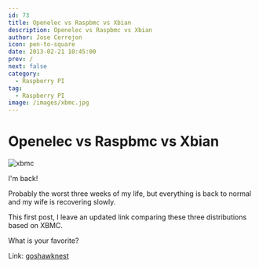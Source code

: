 ```yaml
---
id: 73
title: Openelec vs Raspbmc vs Xbian
description: Openelec vs Raspbmc vs Xbian
author: Jose Cerrejon
icon: pen-to-square
date: 2013-02-21 10:45:00
prev: /
next: false
category:
  - Raspberry PI
tag:
  - Raspberry PI
image: /images/xbmc.jpg
---
```


# Openelec vs Raspbmc vs Xbian

![xbmc](/images/xbmc.jpg)

I'm back!

Probably the worst three weeks of my life, but everything is back to normal and my wife is recovering slowly.

This first post, I leave an updated link comparing these three distributions based on XBMC.

What is your favorite?

Link: [goshawknest](http://goshawknest.wordpress.com/2013/02/19/openelec-vs-raspbmc-vs-xbian/)